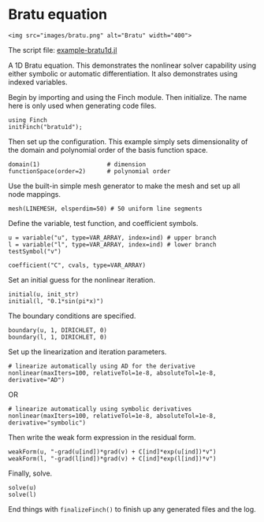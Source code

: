 # Bratu equation

```@raw html
<img src="images/bratu.png" alt="Bratu" width="400">
```

The script file: [example-bratu1d.jl](https://github.com/paralab/Finch/blob/master/src/examples/example-bratu1d.jl)

A 1D Bratu equation. This demonstrates the nonlinear solver capability using either symbolic or automatic differentiation. It also demonstrates using indexed variables.

Begin by importing and using the Finch module. Then initialize. The name here is only used when generating code files.
```
using Finch
initFinch("bratu1d");
```
Then set up the configuration. This example simply sets dimensionality of the domain and polynomial order of the basis function space.
```
domain(1)                  	# dimension
functionSpace(order=2) 		# polynomial order
```
Use the built-in simple mesh generator to make the mesh and set up all node mappings.
```
mesh(LINEMESH, elsperdim=50) # 50 uniform line segments
```
Define the variable, test function, and coefficient symbols.
```
u = variable("u", type=VAR_ARRAY, index=ind) # upper branch
l = variable("l", type=VAR_ARRAY, index=ind) # lower branch
testSymbol("v")

coefficient("C", cvals, type=VAR_ARRAY)
```
Set an initial guess for the nonlinear iteration.
```
initial(u, init_str)
initial(l, "0.1*sin(pi*x)")
```
The boundary conditions are specified.
```
boundary(u, 1, DIRICHLET, 0)
boundary(l, 1, DIRICHLET, 0)
```
Set up the linearization and iteration parameters.
```
# linearize automatically using AD for the derivative
nonlinear(maxIters=100, relativeTol=1e-8, absoluteTol=1e-8, derivative="AD")
```
OR
```
# linearize automatically using symbolic derivatives
nonlinear(maxIters=100, relativeTol=1e-8, absoluteTol=1e-8, derivative="symbolic")
```
Then write the weak form expression in the residual form. 
```
weakForm(u, "-grad(u[ind])*grad(v) + C[ind]*exp(u[ind])*v")
weakForm(l, "-grad(l[ind])*grad(v) + C[ind]*exp(l[ind])*v")
```
Finally, solve.
```
solve(u)
solve(l)
```
End things with `finalizeFinch()` to finish up any generated files and the log.